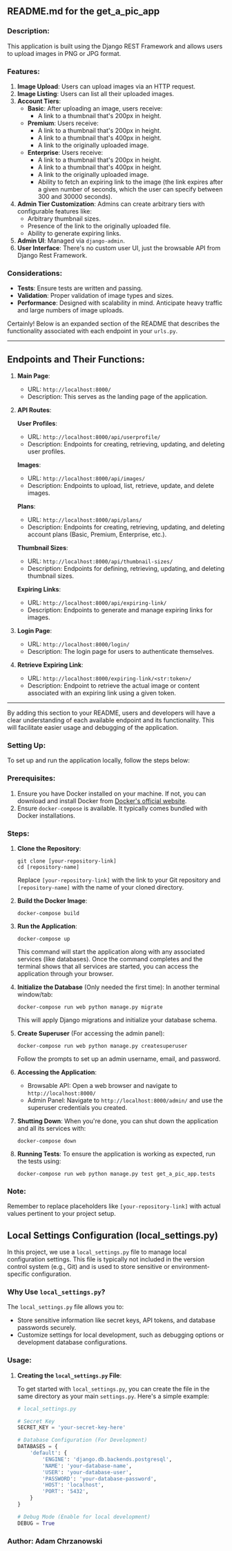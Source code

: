 ## README.md for the get_a_pic_app

### Description:
This application is built using the Django REST Framework and allows users to upload images in PNG or JPG format.

### Features:
1. **Image Upload**: Users can upload images via an HTTP request.
2. **Image Listing**: Users can list all their uploaded images.
3. **Account Tiers**:
   - **Basic**: After uploading an image, users receive:
     - A link to a thumbnail that's 200px in height.
   - **Premium**: Users receive:
     - A link to a thumbnail that's 200px in height.
     - A link to a thumbnail that's 400px in height.
     - A link to the originally uploaded image.
   - **Enterprise**: Users receive:
     - A link to a thumbnail that's 200px in height.
     - A link to a thumbnail that's 400px in height.
     - A link to the originally uploaded image.
     - Ability to fetch an expiring link to the image (the link expires after a given number of seconds, which the user can specify between 300 and 30000 seconds).
4. **Admin Tier Customization**: Admins can create arbitrary tiers with configurable features like:
   - Arbitrary thumbnail sizes.
   - Presence of the link to the originally uploaded file.
   - Ability to generate expiring links.
5. **Admin UI**: Managed via `django-admin`.
6. **User Interface**: There's no custom user UI, just the browsable API from Django Rest Framework.

### Considerations:
- **Tests**: Ensure tests are written and passing.
- **Validation**: Proper validation of image types and sizes.
- **Performance**: Designed with scalability in mind. Anticipate heavy traffic and large numbers of image uploads.

Certainly! Below is an expanded section of the README that describes the functionality associated with each endpoint in your `urls.py`.

---

## Endpoints and Their Functions:

1. **Main Page**:
   - URL: `http://localhost:8000/`
   - Description: This serves as the landing page of the application.

2. **API Routes**:

   **User Profiles**:
   - URL: `http://localhost:8000/api/userprofile/`
   - Description: Endpoints for creating, retrieving, updating, and deleting user profiles.

   **Images**:
   - URL: `http://localhost:8000/api/images/`
   - Description: Endpoints to upload, list, retrieve, update, and delete images.

   **Plans**:
   - URL: `http://localhost:8000/api/plans/`
   - Description: Endpoints for creating, retrieving, updating, and deleting account plans (Basic, Premium, Enterprise, etc.).

   **Thumbnail Sizes**:
   - URL: `http://localhost:8000/api/thumbnail-sizes/`
   - Description: Endpoints for defining, retrieving, updating, and deleting thumbnail sizes.

   **Expiring Links**:
   - URL: `http://localhost:8000/api/expiring-link/`
   - Description: Endpoints to generate and manage expiring links for images.

3. **Login Page**:
   - URL: `http://localhost:8000/login/`
   - Description: The login page for users to authenticate themselves.

4. **Retrieve Expiring Link**:
   - URL: `http://localhost:8000/expiring-link/<str:token>/`
   - Description: Endpoint to retrieve the actual image or content associated with an expiring link using a given token.

---

By adding this section to your README, users and developers will have a clear understanding of each available endpoint and its functionality.
This will facilitate easier usage and debugging of the application.

### Setting Up:


To set up and run the application locally, follow the steps below:

### Prerequisites:
1. Ensure you have Docker installed on your machine. If not, you can download and install Docker from [Docker's official website](https://www.docker.com/get-started).
2. Ensure `docker-compose` is available. It typically comes bundled with Docker installations.

### Steps:

1. **Clone the Repository**: 
   ```
   git clone [your-repository-link]
   cd [repository-name]
   ```

   Replace `[your-repository-link]` with the link to your Git repository and `[repository-name]` with the name of your cloned directory.

2. **Build the Docker Image**:
   ```
   docker-compose build
   ```

3. **Run the Application**:
   ```
   docker-compose up
   ```

   This command will start the application along with any associated services (like databases). Once the command completes and the terminal shows that all services are started, you can access the application through your browser.

4. **Initialize the Database** (Only needed the first time):
   In another terminal window/tab:
   ```
   docker-compose run web python manage.py migrate
   ```

   This will apply Django migrations and initialize your database schema.

5. **Create Superuser** (For accessing the admin panel):
   ```
   docker-compose run web python manage.py createsuperuser
   ```

   Follow the prompts to set up an admin username, email, and password.

6. **Accessing the Application**:
   - Browsable API: Open a web browser and navigate to `http://localhost:8000/`
   - Admin Panel: Navigate to `http://localhost:8000/admin/` and use the superuser credentials you created.

7. **Shutting Down**:
   When you're done, you can shut down the application and all its services with:
   ```
   docker-compose down
   ```

8. **Running Tests**:
   To ensure the application is working as expected, run the tests using:
   ```
   docker-compose run web python manage.py test get_a_pic_app.tests
   ```

### Note:
Remember to replace placeholders like `[your-repository-link]` with actual values pertinent to your project setup.

## Local Settings Configuration (local_settings.py)

In this project, we use a `local_settings.py` file to manage local configuration settings. This file is typically not included in the version control system (e.g., Git) and is used to store sensitive or environment-specific configuration.

### Why Use `local_settings.py`?

The `local_settings.py` file allows you to:

- Store sensitive information like secret keys, API tokens, and database passwords securely.
- Customize settings for local development, such as debugging options or development database configurations.

### Usage:

1. **Creating the `local_settings.py` File**:

   To get started with `local_settings.py`, you can create the file in the same directory as your main `settings.py`. Here's a simple example:

   ```python
   # local_settings.py

   # Secret Key
   SECRET_KEY = 'your-secret-key-here'

   # Database Configuration (For Development)
   DATABASES = {
       'default': {
           'ENGINE': 'django.db.backends.postgresql',
           'NAME': 'your-database-name',
           'USER': 'your-database-user',
           'PASSWORD': 'your-database-password',
           'HOST': 'localhost',
           'PORT': '5432',
       }
   }

   # Debug Mode (Enable for local development)
   DEBUG = True

### Author: Adam Chrzanowski
